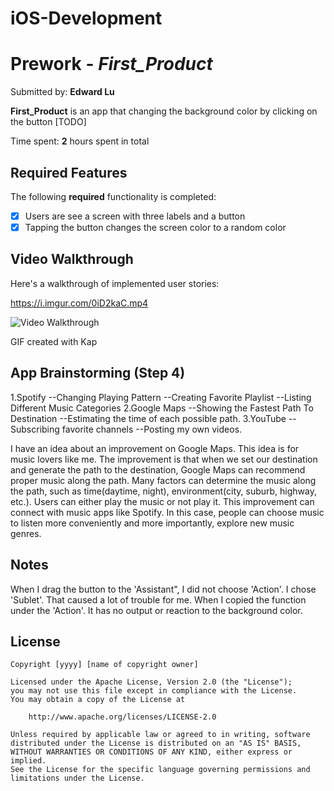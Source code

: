 # iOS-Development
# Prework - *First_Product*

Submitted by: **Edward Lu**

**First_Product** is an app that changing the background color by clicking on the button [TODO] 

Time spent: **2** hours spent in total

## Required Features

The following **required** functionality is completed:

- [x] Users are see a screen with three labels and a button
- [x] Tapping the button changes the screen color to a random color
 
## Video Walkthrough

Here's a walkthrough of implemented user stories:

https://i.imgur.com/0iD2kaC.mp4

<img src='http://i.imgur.com/link/to/your/gif/file.gif' title='Video Walkthrough' width='' alt='Video Walkthrough' />

<!-- Replace this with whatever GIF tool you used! -->
GIF created with Kap  
<!-- Recommended tools:
[Kap](https://getkap.co/) for macOS
[ScreenToGif](https://www.screentogif.com/) for Windows
[peek](https://github.com/phw/peek) for Linux. -->

## App Brainstorming (Step 4)
1.Spotify
--Changing Playing Pattern
--Creating Favorite Playlist
--Listing Different Music Categories
2.Google Maps
--Showing the Fastest Path To Destination
--Estimating the time of each possible path.
3.YouTube
--Subscribing favorite channels
--Posting my own videos.

I have an idea about an improvement on Google Maps. This idea is for music lovers like me. The improvement is that when we set our destination and generate the path to the destination, Google Maps can recommend proper music along the path. Many factors can determine the music along the path, such as time(daytime, night), environment(city, suburb, highway, etc.). Users can either play the music or not play it. This improvement can connect with music apps like Spotify. In this case, people can choose music to listen more conveniently and more importantly, explore new music genres. 


## Notes

When I drag the button to the 'Assistant", I did not choose 'Action'. I chose 'Sublet'. That caused a lot of trouble for me. When I copied the function under the 'Action'. It has no output or reaction to the background color. 

## License

    Copyright [yyyy] [name of copyright owner]

    Licensed under the Apache License, Version 2.0 (the "License");
    you may not use this file except in compliance with the License.
    You may obtain a copy of the License at

        http://www.apache.org/licenses/LICENSE-2.0

    Unless required by applicable law or agreed to in writing, software
    distributed under the License is distributed on an "AS IS" BASIS,
    WITHOUT WARRANTIES OR CONDITIONS OF ANY KIND, either express or implied.
    See the License for the specific language governing permissions and
    limitations under the License.
